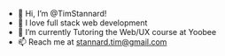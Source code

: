 - 👋 Hi, I’m @TimStannard!
- 👀 I love full stack web development
- 🌱 I’m currently Tutoring the Web/UX course at Yoobee
- 📫 Reach me at stannard.tim@gmail.com
